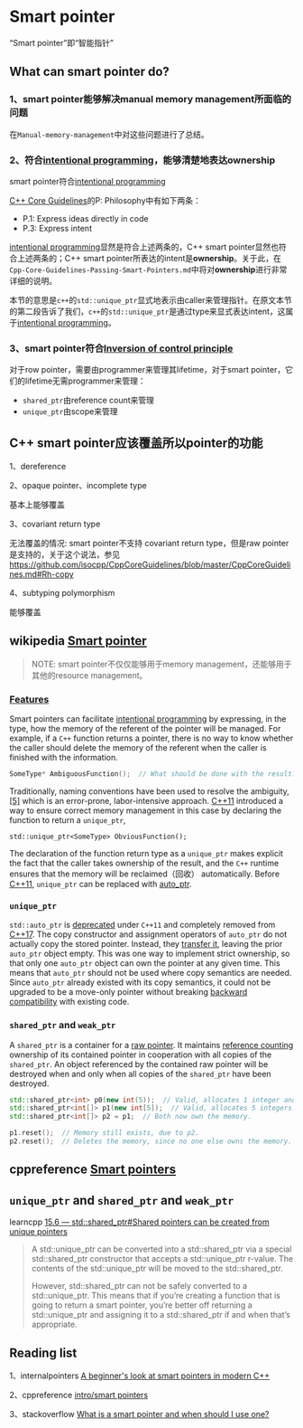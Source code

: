# Smart pointer

“Smart pointer”即“智能指针”

## What can smart pointer do?

### 1、smart pointer能够解决manual memory management所面临的问题

在`Manual-memory-management`中对这些问题进行了总结。

### 2、符合[intentional programming](https://en.wikipedia.org/wiki/Intentional_programming)，能够清楚地表达ownership

smart pointer符合[intentional programming](https://en.wikipedia.org/wiki/Intentional_programming)

[C++ Core Guidelines](http://isocpp.github.io/CppCoreGuidelines/CppCoreGuidelines)的P: Philosophy中有如下两条：

- P.1: Express ideas directly in code
- P.3: Express intent

[intentional programming](https://en.wikipedia.org/wiki/Intentional_programming)显然是符合上述两条的，C++ smart pointer显然也符合上述两条的；C++ smart pointer所表达的intent是**ownership**。关于此，在`Cpp-Core-Guidelines-Passing-Smart-Pointers.md`中将对**ownership**进行非常详细的说明。

本节的意思是`c++`的`std::unique_ptr`显式地表示由caller来管理指针。在原文本节的第二段告诉了我们，`c++`的`std::unique_ptr`是通过type来显式表达intent，这属于[intentional programming](https://en.wikipedia.org/wiki/Intentional_programming)。

### 3、smart pointer符合[Inversion of control principle](https://en.wikipedia.org/wiki/Inversion_of_control)

对于row pointer，需要由programmer来管理其lifetime，对于smart pointer，它们的lifetime无需programmer来管理：

- `shared_ptr`由reference count来管理
- `unique_ptr`由scope来管理



## C++ smart pointer应该覆盖所以pointer的功能

1、dereference

2、opaque pointer、incomplete type

基本上能够覆盖

3、covariant return type

无法覆盖的情况: smart pointer不支持 covariant return type，但是raw pointer是支持的，关于这个说法，参见 https://github.com/isocpp/CppCoreGuidelines/blob/master/CppCoreGuidelines.md#Rh-copy

4、subtyping polymorphism

能够覆盖

## wikipedia [Smart pointer](https://en.wikipedia.org/wiki/Smart_pointer)

> NOTE: smart pointer不仅仅能够用于memory management，还能够用于其他的resource management。



### [Features](https://en.wikipedia.org/wiki/Smart_pointer#Features)

Smart pointers can facilitate [intentional programming](https://en.wikipedia.org/wiki/Intentional_programming) by expressing, in the type, how the memory of the referent of the pointer will be managed. For example, if a `C++` function returns a pointer, there is no way to know whether the caller should delete the memory of the referent when the caller is finished with the information.



```C++
SomeType* AmbiguousFunction();  // What should be done with the result?
```

Traditionally, naming conventions have been used to resolve the ambiguity,[[5\]](https://en.wikipedia.org/wiki/Smart_pointer#cite_note-5) which is an error-prone, labor-intensive approach. [C++11](https://en.wikipedia.org/wiki/C%2B%2B11) introduced a way to ensure correct memory management in this case by declaring the function to return a `unique_ptr`,

```
std::unique_ptr<SomeType> ObviousFunction();
```

The declaration of the function return type as a `unique_ptr` makes explicit the fact that the caller takes ownership of the result, and the `C++` runtime ensures that the memory will be reclaimed（回收） automatically. Before [C++11](https://en.wikipedia.org/wiki/C%2B%2B11), `unique_ptr` can be replaced with [auto_ptr](https://en.wikipedia.org/wiki/Auto_ptr).



### `unique_ptr`

`std::auto_ptr` is [deprecated](https://en.wikipedia.org/wiki/Deprecation) under `C++11` and completely removed from [C++17](https://en.wikipedia.org/wiki/C%2B%2B17). The copy constructor and assignment operators of `auto_ptr` do not actually copy the stored pointer. Instead, they [transfer it](https://en.wikipedia.org/wiki/Auto_ptr#Semantics), leaving the prior `auto_ptr` object empty. This was one way to implement strict ownership, so that only one `auto_ptr` object can own the pointer at any given time. This means that `auto_ptr` should not be used where copy semantics are needed. Since `auto_ptr` already existed with its copy semantics, it could not be upgraded to be a move-only pointer without breaking [backward compatibility](https://en.wikipedia.org/wiki/Backward_compatibility) with existing code.

### `shared_ptr` and `weak_ptr`

A `shared_ptr` is a container for a [raw pointer](https://en.wikipedia.org/wiki/Raw_pointer). It maintains [reference counting](https://en.wikipedia.org/wiki/Reference_counting) ownership of its contained pointer in cooperation with all copies of the `shared_ptr`. An object referenced by the contained raw pointer will be destroyed when and only when all copies of the `shared_ptr` have been destroyed.

```c++
std::shared_ptr<int> p0(new int(5));  // Valid, allocates 1 integer and initialize it with value 5.
std::shared_ptr<int[]> p1(new int[5]);  // Valid, allocates 5 integers.
std::shared_ptr<int[]> p2 = p1;  // Both now own the memory.

p1.reset();  // Memory still exists, due to p2.
p2.reset();  // Deletes the memory, since no one else owns the memory.
```



## cppreference [Smart pointers](https://en.cppreference.com/w/cpp/memory)



## `unique_ptr` and `shared_ptr` and `weak_ptr`

learncpp [15.6 — std::shared_ptr#Shared pointers can be created from unique pointers](https://www.learncpp.com/cpp-tutorial/15-6-stdshared_ptr/)

> A std::unique_ptr can be converted into a std::shared_ptr via a special std::shared_ptr constructor that accepts a std::unique_ptr r-value. The contents of the std::unique_ptr will be moved to the std::shared_ptr.
>
> However, std::shared_ptr can not be safely converted to a std::unique_ptr. This means that if you’re creating a function that is going to return a smart pointer, you’re better off returning a std::unique_ptr and assigning it to a std::shared_ptr if and when that’s appropriate.





## Reading list

1、internalpointers [A beginner's look at smart pointers in modern C++](https://www.internalpointers.com/post/beginner-s-look-smart-pointers-modern-c)

2、cppreference [intro/smart pointers](https://en.cppreference.com/book/intro/smart_pointers)

3、stackoverflow [What is a smart pointer and when should I use one?](https://stackoverflow.com/questions/106508/what-is-a-smart-pointer-and-when-should-i-use-one)
